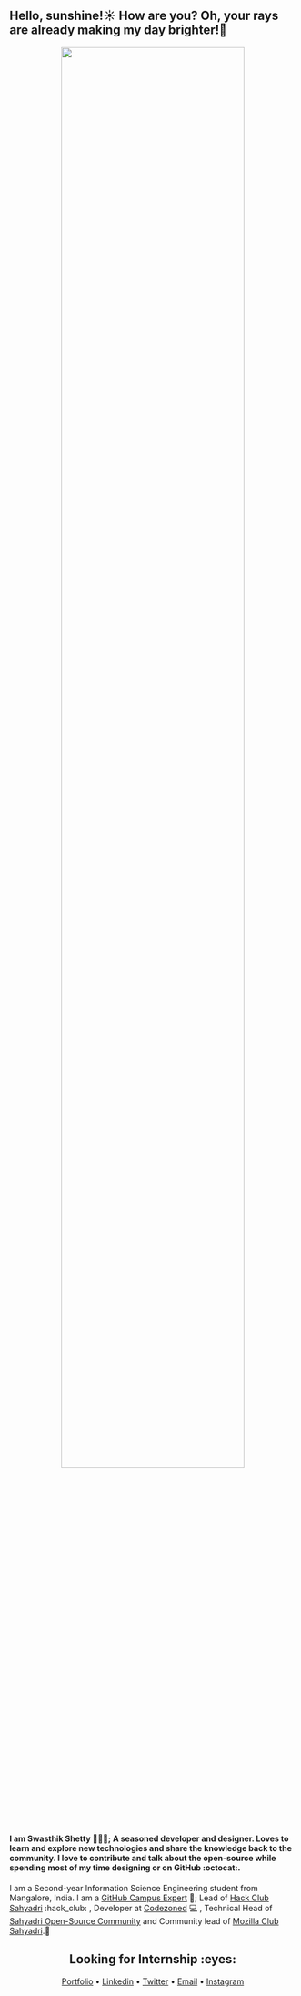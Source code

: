 <h2 style="text-align:left">Hello, sunshine!☀️  How are you? Oh, your rays are already making my day brighter!🌈</h3>
<div align="center">
  <img src="https://media.giphy.com/media/xT9IgG50Fb7Mi0prBC/giphy.gif" width="80%"/>
 </div>
<h4>I am <strong>Swasthik Shetty</strong> 👨🏻‍💻; A seasoned developer and designer. Loves to learn and explore new technologies and share the knowledge back to the community. I love to contribute and talk about the open-source while spending most of my time designing or on GitHub :octocat:.</h4>

I am a Second-year Information Science Engineering student from Mangalore, India. I am a [GitHub Campus Expert](https://githubcampus.expert/swaaz/) 🚩; Lead of [Hack Club Sahyadri](https://hackclub.com/) :hack_club: , Developer at [Codezoned](http://codezoned.com/) 💻 , Technical Head of [Sahyadri Open-Source Community](https://sosc.org.in/) and Community lead of [Mozilla Club Sahyadri](https://mozilla-sahyadri.netlify.app/).🔰  </h4>

<h2 align="center"><strong>Looking for Internship :eyes:</strong></h2>
<p align="center">
  <a href="https://www.swaaz.me/">Portfolio</a> • 
  <a href="https://www.linkedin.com/in/swasthik-shetty-b50928174/">Linkedin</a> • 
  <a href="https://twitter.com/Swaaz07">Twitter</a> • 
  <a href="mailto:swaasthik.shetty07@gmail.com">Email</a> • 
  <a href="https://www.instagram.com/_swaaz_/?hl=en">Instagram</a> 
  
</p>



<!-- **Looking for Internship** is a ✨ _special_ ✨ repository be11cause its `README.md` (this file) appears on your GitHub profile.

Here are some ideas to get you started:

- 🔭 I’m currently working on ...
- 🌱 I’m currently learning ...
- 👯 I’m looking to collaborate on ...
- 🤔 I’m looking for help with ...
- 💬 Ask me about ...
- 📫 How to reach me: ...
- 😄 Pronouns: ...
- ⚡ Fun fact: ...
 -->
